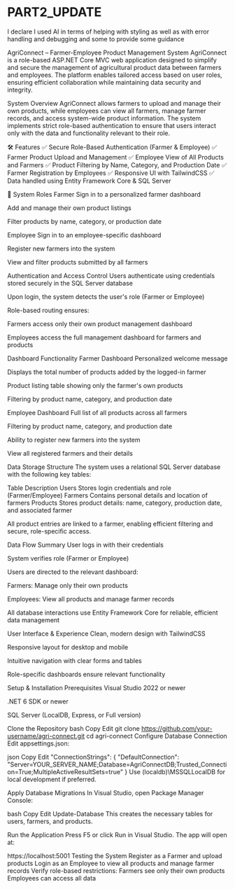 # PART2_UPDATE

I declare I used AI in terms of helping with styling as well as with error handling and debugging and some to provide some guidance





 AgriConnect – Farmer-Employee Product Management System
AgriConnect is a role-based ASP.NET Core MVC web application designed to simplify and secure the management of agricultural product data between farmers and employees. The platform enables tailored access based on user roles, ensuring efficient collaboration while maintaining data security and integrity.

 System Overview
AgriConnect allows farmers to upload and manage their own products, while employees can view all farmers, manage farmer records, and access system-wide product information. The system implements strict role-based authentication to ensure that users interact only with the data and functionality relevant to their role.

🛠️ Features
✅ Secure Role-Based Authentication (Farmer & Employee)
✅ Farmer Product Upload and Management
✅ Employee View of All Products and Farmers
✅ Product Filtering by Name, Category, and Production Date
✅ Farmer Registration by Employees
✅ Responsive UI with TailwindCSS
✅ Data handled using Entity Framework Core & SQL Server

👥 System Roles
Farmer
Sign in to a personalized farmer dashboard

Add and manage their own product listings

Filter products by name, category, or production date

Employee
Sign in to an employee-specific dashboard

Register new farmers into the system

View and filter products submitted by all farmers

 Authentication and Access Control
Users authenticate using credentials stored securely in the SQL Server database

Upon login, the system detects the user's role (Farmer or Employee)

Role-based routing ensures:

Farmers access only their own product management dashboard

Employees access the full management dashboard for farmers and products

 Dashboard Functionality
Farmer Dashboard
Personalized welcome message

Displays the total number of products added by the logged-in farmer

Product listing table showing only the farmer's own products

Filtering by product name, category, and production date

Employee Dashboard
Full list of all products across all farmers

Filtering by product name, category, and production date

Ability to register new farmers into the system

View all registered farmers and their details

 Data Storage Structure
The system uses a relational SQL Server database with the following key tables:

Table	Description
Users	Stores login credentials and role (Farmer/Employee)
Farmers	Contains personal details and location of farmers
Products	Stores product details: name, category, production date, and associated farmer

All product entries are linked to a farmer, enabling efficient filtering and secure, role-specific access.

 Data Flow Summary
User logs in with their credentials

System verifies role (Farmer or Employee)

Users are directed to the relevant dashboard:

Farmers: Manage only their own products

Employees: View all products and manage farmer records

All database interactions use Entity Framework Core for reliable, efficient data management

 User Interface & Experience
Clean, modern design with TailwindCSS

Responsive layout for desktop and mobile

Intuitive navigation with clear forms and tables

Role-specific dashboards ensure relevant functionality

 Setup & Installation
Prerequisites
Visual Studio 2022 or newer

.NET 6 SDK or newer

SQL Server (LocalDB, Express, or Full version)

 Clone the Repository
bash
Copy
Edit
git clone https://github.com/your-username/agri-connect.git
cd agri-connect
 Configure Database Connection
Edit appsettings.json:

json
Copy
Edit
"ConnectionStrings": {
  "DefaultConnection": "Server=YOUR_SERVER_NAME;Database=AgriConnectDB;Trusted_Connection=True;MultipleActiveResultSets=true"
}
Use (localdb)\\MSSQLLocalDB for local development if preferred.

Apply Database Migrations
In Visual Studio, open Package Manager Console:

bash
Copy
Edit
Update-Database
This creates the necessary tables for users, farmers, and products.

 Run the Application
Press F5 or click Run in Visual Studio.
The app will open at:

https://localhost:5001
Testing the System
Register as a Farmer and upload products
Login as an Employee to view all products and manage farmer records
Verify role-based restrictions:
Farmers see only their own products
Employees can access all data
